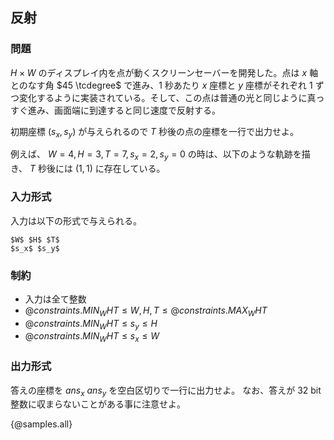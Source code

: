 ## 反射

### 問題
$H \times W$ のディスプレイ内を点が動くスクリーンセーバーを開発した。点は $x$ 軸とのなす角 $45 \tcdegree$ で進み、$1$ 秒あたり $x$ 座標と $y$ 座標がそれぞれ $1$ ずつ変化するように実装されている。そして、この点は普通の光と同じように真っすぐ進み、画面端に到達すると同じ速度で反射する。

初期座標 $(s_x, s_y)$ が与えられるので $T$ 秒後の点の座標を一行で出力せよ。

例えば、 $W=4, H=3, T=7, s_x=2, s_y=0$ の時は、以下のような軌跡を描き、 $T$ 秒後には $(1, 1)$ に存在している。

### 入力形式
入力は以下の形式で与えられる。

```
$W$ $H$ $T$
$s_x$ $s_y$
```

### 制約

- 入力は全て整数
- ${@constraints.MIN_WHT} \leq W, H, T \leq {@constraints.MAX_WHT}$
- ${@constraints.MIN_WHT} \leq s_y \leq H$
- ${@constraints.MIN_WHT} \leq s_x \leq W$


### 出力形式

答えの座標を $ans_x$ $ans_y$ を空白区切りで一行に出力せよ。
なお、答えが $32$ bit 整数に収まらないことがある事に注意せよ。

{@samples.all}
